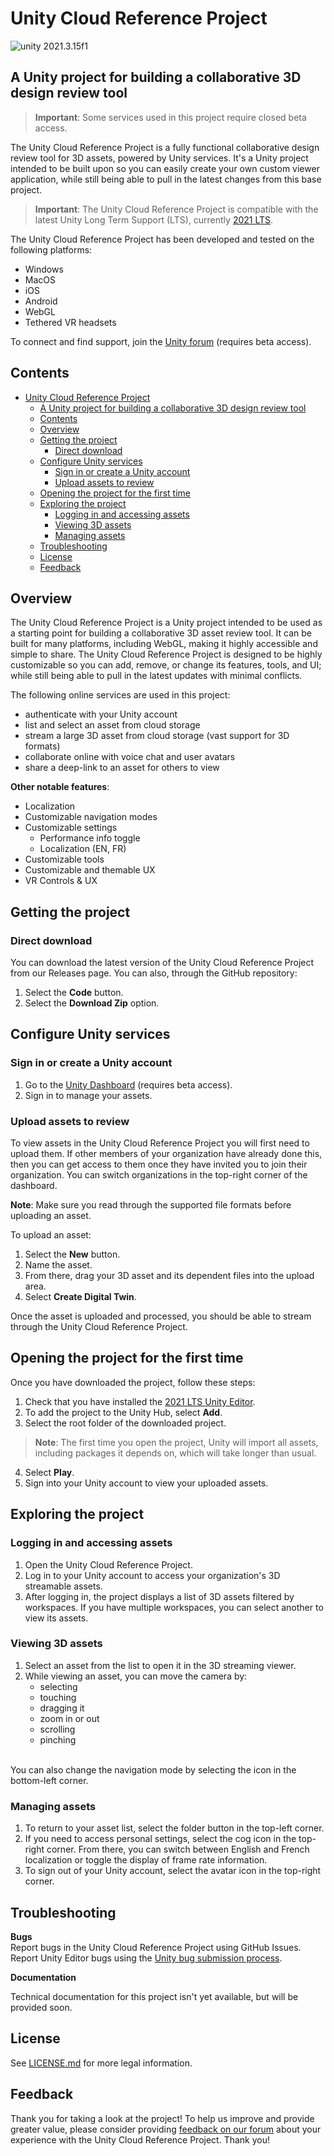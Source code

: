# Unity Cloud Reference Project

<img src="https://img.shields.io/badge/unity-2021.3.15-green.svg?style=flat-square" alt="unity 2021.3.15f1">

## A Unity project for building a collaborative 3D design review tool

> **Important**: Some services used in this project require closed beta access.

The Unity Cloud Reference Project is a fully functional collaborative design review tool for 3D assets, powered by Unity services. It's a Unity project intended to be built upon so you can easily create your own custom viewer application, while still being able to pull in the latest changes from this base project.

> **Important**: The Unity Cloud Reference Project is compatible with the latest Unity Long Term Support (LTS), currently [2021 LTS](https://unity.com/releases/2021-lts).

The Unity Cloud Reference Project has been developed and tested on the following platforms:

- Windows
- MacOS
- iOS
- Android
- WebGL
- Tethered VR headsets

To connect and find support, join the [Unity forum](https://forum.unity.com/forums/unity-cloud.868/) (requires beta access).

## Contents

- [Unity Cloud Reference Project](#unity-cloud-reference-project)
  - [A Unity project for building a collaborative 3D design review tool](#a-unity-project-for-building-a-collaborative-3d-design-review-tool)
  - [Contents](#contents)
  - [Overview](#overview)
  - [Getting the project](#getting-the-project)
    - [Direct download](#direct-download)
  - [Configure Unity services](#configure-unity-services)
    - [Sign in or create a Unity account](#sign-in-or-create-a-unity-account)
    - [Upload assets to review](#upload-assets-to-review)
  - [Opening the project for the first time](#opening-the-project-for-the-first-time)
  - [Exploring the project](#exploring-the-project)
    - [Logging in and accessing assets](#logging-in-and-accessing-assets)
    - [Viewing 3D assets](#viewing-3d-assets)
    - [Managing assets](#managing-assets)
  - [Troubleshooting](#troubleshooting)
  - [License](#license)
  - [Feedback](#feedback)

## Overview

The Unity Cloud Reference Project is a Unity project intended to be used as a starting point for building a collaborative 3D asset review tool. It can be built for many platforms, including WebGL, making it highly accessible and simple to share. The Unity Cloud Reference Project is designed to be highly customizable so you can add, remove, or change its features, tools, and UI; while still being able to pull in the latest updates with minimal conflicts.

The following online services are used in this project:

- authenticate with your Unity account
- list and select an asset from cloud storage
- stream a large 3D asset from cloud storage (vast support for 3D formats)
- collaborate online with voice chat and user avatars
- share a deep-link to an asset for others to view

**Other notable features**:

- Localization
- Customizable navigation modes
- Customizable settings
  - Performance info toggle
  - Localization (EN, FR)
- Customizable tools
- Customizable and themable UX
- VR Controls & UX

## Getting the project

### Direct download

You can download the latest version of the Unity Cloud Reference Project from our Releases page.
You can also, through the GitHub repository:

1. Select the **Code** button.
2. Select the **Download Zip** option.

## Configure Unity services

### Sign in or create a Unity account

1. Go to the [Unity Dashboard](https://dashboard.unity3d.com/digital-twins/) (requires beta access).
2. Sign in to manage your assets.

### Upload assets to review

To view assets in the Unity Cloud Reference Project you will first need to upload them. If other members of your organization have already done this, then you can get access to them once they have invited you to join their organization. You can switch organizations in the top-right corner of the dashboard.

**Note**: Make sure you read through the supported file formats before uploading an asset.

To upload an asset:

1. Select the **New** button.
2. Name the asset.
3. From there, drag your 3D asset and its dependent files into the upload area.
4. Select **Create Digital Twin**.

Once the asset is uploaded and processed, you should be able to  stream through the Unity Cloud Reference Project.

## Opening the project for the first time

Once you have downloaded the project, follow these steps:

1. Check that you have installed the [2021 LTS Unity Editor](https://unity.com/releases/2021-lts).
2. To add the project to the Unity Hub, select **Add**.
3. Select the root folder of the downloaded project.

> **Note**: The first time you open the project, Unity will import all assets, including packages it depends on, which will take longer than usual.

4. Select **Play**.
5. Sign into your Unity account to view your uploaded assets.

## Exploring the project

### Logging in and accessing assets

1. Open the Unity Cloud Reference Project.
2. Log in to your Unity account to access your organization's 3D streamable assets.
3. After logging in, the project displays a list of 3D assets filtered by workspaces.
  If you have multiple workspaces, you can select another to view its assets.

### Viewing 3D assets

1. Select an asset from the list to open it in the 3D streaming viewer.
2. While viewing an asset, you can move the camera by:
   - selecting
   - touching
   - dragging it
   - zoom in or out
   - scrolling
   - pinching

</br> You can also change the navigation mode by selecting the icon in the bottom-left corner.

### Managing assets

1. To return to your asset list, select the folder button in the top-left corner.
2. If you need to access personal settings, select the cog icon in the top-right corner. From there, you can switch between English and French localization or toggle the display of frame rate information.
3. To sign out of your Unity account, select the avatar icon in the top-right corner.

## Troubleshooting
  
**Bugs**  
Report bugs in the Unity Cloud Reference Project using GitHub Issues. Report Unity Editor bugs using the [Unity bug submission process](https://unity3d.com/unity/qa/bug-reporting).
  
**Documentation**

Technical documentation for this project isn't yet available, but will be provided soon.
  
## License

See [LICENSE.md](LICENSE.md) for more legal information.

## Feedback

Thank you for taking a look at the project! To help us improve and provide greater value, please consider providing [feedback on our forum](https://forum.unity.com/forums/unity-cloud.868/) about your experience with the Unity Cloud Reference Project. Thank you!

